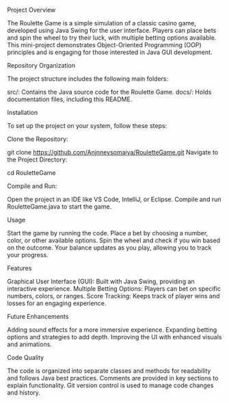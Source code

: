 Project Overview

The Roulette Game is a simple simulation of a classic casino game, developed using Java Swing for the user interface. Players can place bets and spin the wheel to try their luck, with multiple betting options available. This mini-project demonstrates Object-Oriented Programming (OOP) principles and is engaging for those interested in Java GUI development.



Repository Organization

The project structure includes the following main folders:

src/: Contains the Java source code for the Roulette Game.
docs/: Holds documentation files, including this README.




Installation

To set up the project on your system, follow these steps:

Clone the Repository:

git clone https://github.com/Anjnneysomaiya/RouletteGame.git
Navigate to the Project Directory:

cd RouletteGame



Compile and Run:

Open the project in an IDE like VS Code, IntelliJ, or Eclipse.
Compile and run RouletteGame.java to start the game.



Usage

Start the game by running the code.
Place a bet by choosing a number, color, or other available options.
Spin the wheel and check if you win based on the outcome.
Your balance updates as you play, allowing you to track your progress.



Features

Graphical User Interface (GUI): Built with Java Swing, providing an interactive experience.
Multiple Betting Options: Players can bet on specific numbers, colors, or ranges.
Score Tracking: Keeps track of player wins and losses for an engaging experience.



Future Enhancements

Adding sound effects for a more immersive experience.
Expanding betting options and strategies to add depth.
Improving the UI with enhanced visuals and animations.



Code Quality

The code is organized into separate classes and methods for readability and follows Java best practices.
Comments are provided in key sections to explain functionality.
Git version control is used to manage code changes and history.